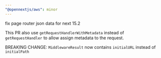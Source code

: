 ```yaml
---
"@opennextjs/aws": minor
---
```


fix page router json data for next 15.2

This PR also use `getRequestHandlerWithMetadata` instead of `getRequestHandler` to allow assign metadata to the request.

BREAKING CHANGE: `MiddlewareResult` now contains `initialURL` instead of `initialPath`